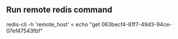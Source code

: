 ## Run remote redis command
redis-cli -h 'remote_host' < echo "get 063becf4-81f7-49d3-94ce-07ef47543fbf"
